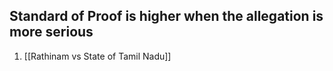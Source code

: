 
## Standard of Proof is higher when the allegation is more serious
1. [[Rathinam vs State of Tamil Nadu]]